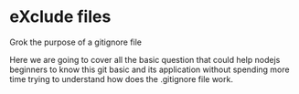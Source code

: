# eXclude files

Grok the purpose of a gitignore file

Here we are going to cover all the basic question that could help nodejs beginners to know this git basic and its application without spending more time trying to understand how does the .gitignore file work.
